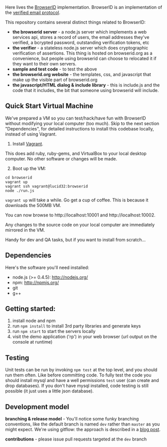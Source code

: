 Here lives the [BrowserID] implementation.  BrowserID is an implementation of the 
[verified email protocol].

  [BrowserID]:https://browserid.org
  [verified email protocol]:https://wiki.mozilla.org/Labs/Identity/VerifiedEmailProtocol

This repository contains several distinct things related to BrowserID:

  * **the browserid server** - a node.js server which implements a web services api, stores a record of users, the email addresses they've verified, a bcrypted password, outstanding verification tokens, etc
  * **the verifier** - a stateless node.js server which does cryptographic verification of assertions. This thing is hosted on browserid.org as a convenience, but people using browserid can choose to relocated it if they want to their own servers.
  * **sample and test code** - to test the above
  * **the browserid.org website** - the templates, css, and javascript that make up the visible part of browserid.org
  * **the javascript/HTML dialog & include library** - this is include.js and the code that it includes, the bit that someone using browserid will include.

## Quick Start Virtual Machine

We've prepared a VM so you can test/hack/have fun with BrowserID without modifying your local computer (too much). Skip to the next section "Dependencies", for detailed instructions to install this codebase locally, instead of using Vagrant.

1. Install [Vagrant](http://vagrantup.com/docs/getting-started/index.html).

This does add ruby, ruby-gems, and VirtualBox to your local desktop computer. No other software 
or changes will be made.

2. Boot up the VM:

```
cd browserid
vagrant up
vagrant ssh vagrant@lucid32:browserid
node ./run.js
```

`vagrant up` will take a while. Go get a cup of coffee. This is because it downloads the 500MB VM.

You can now browse to http://localhost:10001 and http://localhost:10002.

Any changes to the source code on your local computer are immediately mirrored in the VM.

Handy for dev and QA tasks, but if you want to install from scratch...

## Dependencies

Here's the software you'll need installed:

* node.js (>= 0.4.5): http://nodejs.org/
* npm: http://npmjs.org/
* git
* g++

## Getting started:

1. install node and npm
3. run `npm install` to install 3rd party libraries and generate keys
3. run `npm start` to start the servers locally
4. visit the demo application ('rp') in your web browser (url output on the console at runtime)

## Testing

Unit tests can be run by invoking `npm test` at the top level, and you
should run them often.  Like before committing code.  To fully test
the code you should install mysql and have a well permissions `test`
user (can create and drop databases).  If you don't have mysql installed,
code testing is still possible (it just uses a little json database).

## Development model

**branching & release model** - You'll notice some funky branching conventions, like the default branch is named `dev` rather than `master` as you might expect.  We're using gitflow: the approach is described in a [blog post](http://lloyd.io/applying-gitflow).

**contributions** - please issue pull requests targeted at the `dev` branch


